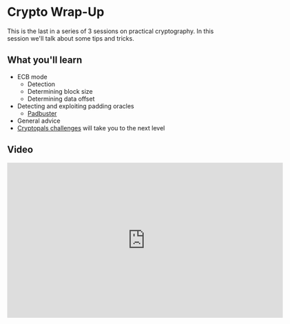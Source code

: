 Crypto Wrap-Up
==============

This is the last in a series of 3 sessions on practical cryptography.  In this session we'll talk about some tips and tricks.

What you'll learn
-----------------

- ECB mode
	- Detection
	- Determining block size
	- Determining data offset
- Detecting and exploiting padding oracles
	- [Padbuster](https://github.com/GDSSecurity/PadBuster)
- General advice
- [Cryptopals challenges](https://cryptopals.com/) will take you to the next level

Video
-----

<iframe id="ytplayer" type="text/html" width="640" height="360" src="https://www.youtube-nocookie.com/embed/Zj6Z4QMzObE?autoplay=0&origin=https://hacker101.com" frameborder="0"></iframe>
